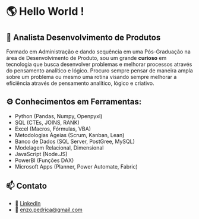 # 🌎 Hello World !

## 🧠 Analista Desenvolvimento de Produtos
Formado em Administração e dando sequência em uma Pós-Graduação na área de Desenvolvimento de Produto, sou um grande **curioso** em tecnologia que busca desenvolver problemas e melhorar processos através do pensamento analítico e lógico. Procuro sempre pensar de maneira ampla sobre um problema ou mesmo uma rotina visando sempre melhorar a eficiência através de pensamento analítico, lógico e criativo.

## ⚙️ Conhecimentos em Ferramentas:
- Python (Pandas, Numpy, Openpyxl)
- SQL (CTEs, JOINS, RANK)
- Excel (Macros, Fórmulas, VBA)
- Metodologias Ágeias (Scrum, Kanban, Lean)
- Banco de Dados (SQL Server, PostGree, MySQL)
- Modelagem Relacional, Dimensional
- JavaScript (Node.JS)
- PowerBI (Funções DAX)
- Microsoft Apps (Planner, Power Automate, Fabric)

## 📫 Contato
- 💼 [LinkedIn](https://www.linkedin.com/in/enzo-koyano-pedriça/)
- 📧 enzo.pedrica@gmail.com
